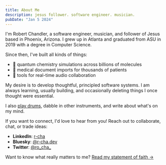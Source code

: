 ```yaml
---
title: About Me
description: jesus follower. software engineer. musician.
pubDate: "Jan 5 2024"
---
```


I'm Robert Chandler, a software engineer, musician, and follower of Jesus based in Phoenix, Arizona.
I grew up in Atlanta and graduated from ASU in 2019 with a degree in Computer Science.

Since then, I've built all kinds of things:

- 🧪 quantum chemistry simulations across billions of molecules
- 📝 medical document imports for thousands of patients
- 🎵 tools for real-time audio collaboration

My desire is to develop thoughtful, principled software systems.
I am always learning, usually building, and occasionally deleting things I once thought were essential.

I also [play drums](https://rochadrums.com), dabble in other instruments, and write about what's on my mind.

If you want to connect,  I'd love to hear from you!
Reach out to collaborate, chat, or trade ideas:

- **LinkedIn**: [r-cha](https://www.linkedin.com/in/r-cha)
- **Bluesky**: [@r-cha.dev](https://bsky.app/profile/r-cha.dev)
- **Twitter**: [@ro_cha_](https://x.com/Ro_Cha_)

Want to know what really matters to me?
[Read my statement of faith →](/blog/statement-of-faith)
